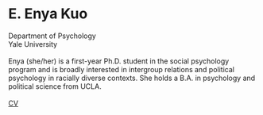 # E. Enya Kuo
Department of Psychology
<br>
Yale University
<br>
<br>
Enya (she/her) is a first-year Ph.D. student in the social psychology program and is broadly interested in intergroup relations and political psychology in racially diverse contexts. She holds a B.A. in psychology and political science from UCLA.
<br>
<br>
[CV](https://www.dropbox.com/s/1itgycpatonqcm5/EKuo_CV.pdf?dl=0)
